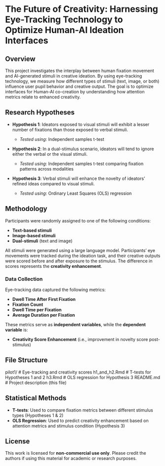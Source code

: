 # The Future of Creativity: Harnessing Eye-Tracking Technology to Optimize Human-AI Ideation Interfaces

## Overview
This project investigates the interplay between human fixation movement and AI-generated stimuli in creative ideation. By using eye-tracking technology, we measure how different types of stimuli (text, image, or both) influence user pupil behavior and creative output. The goal is to optimize interfaces for Human-AI co-creation by understanding how attention metrics relate to enhanced creativity.

## Research Hypotheses

- **Hypothesis 1**: Ideators exposed to visual stimuli will exhibit a lesser number of fixations than those exposed to verbal stimuli.  
  - *Tested using*: Independent samples t-test

- **Hypothesis 2**: In a dual-stimulus scenario, ideators will tend to ignore either the verbal or the visual stimuli.  
  - *Tested using*: Independent samples t-test comparing fixation patterns across modalities

- **Hypothesis 3**: Verbal stimuli will enhance the novelty of ideators’ refined ideas compared to visual stimuli.  
  - *Tested using*: Ordinary Least Squares (OLS) regression

## Methodology

Participants were randomly assigned to one of the following conditions:
- **Text-based stimuli**
- **Image-based stimuli**
- **Dual-stimuli** (text and image)

All stimuli were generated using a large language model. Participants’ eye movements were tracked during the ideation task, and their creative outputs were scored before and after exposure to the stimulus. The difference in scores represents the **creativity enhancement**.

### Data Collection
Eye-tracking data captured the following metrics:
- **Dwell Time After First Fixation**
- **Fixation Count**
- **Dwell Time per Fixation**
- **Average Duration per Fixation**

These metrics serve as **independent variables**, while the **dependent variable** is:
- **Creativity Score Enhancement** (i.e., improvement in novelty score post-stimulus)

## File Structure

pilot1/ # Eye-tracking and creativity scores
h1_and_h2.Rmd # T-tests for Hypotheses 1 and 2
h3.Rmd # OLS regression for Hypothesis 3
README.md # Project description (this file)


## Statistical Methods

- **T-tests**: Used to compare fixation metrics between different stimulus types (Hypotheses 1 & 2)
- **OLS Regression**: Used to predict creativity enhancement based on attention metrics and stimulus condition (Hypothesis 3)

## License

This work is licensed for **non-commercial use only**. Please credit the authors if using this material for academic or research purposes.
